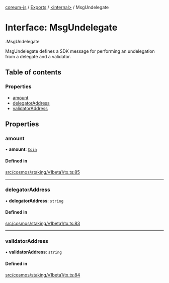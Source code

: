 [coreum-js](../README.md) / [Exports](../modules.md) / [<internal\>](../modules/internal_.md) / MsgUndelegate

# Interface: MsgUndelegate

[<internal>](../modules/internal_.md).MsgUndelegate

MsgUndelegate defines a SDK message for performing an undelegation from a
delegate and a validator.

## Table of contents

### Properties

- [amount](internal_.MsgUndelegate.md#amount)
- [delegatorAddress](internal_.MsgUndelegate.md#delegatoraddress)
- [validatorAddress](internal_.MsgUndelegate.md#validatoraddress)

## Properties

### amount

• **amount**: [`Coin`](../modules/internal_.md#coin)

#### Defined in

[src/cosmos/staking/v1beta1/tx.ts:85](https://github.com/CooperFoundation/coreum-js/blob/1aa4fb5/src/cosmos/staking/v1beta1/tx.ts#L85)

___

### delegatorAddress

• **delegatorAddress**: `string`

#### Defined in

[src/cosmos/staking/v1beta1/tx.ts:83](https://github.com/CooperFoundation/coreum-js/blob/1aa4fb5/src/cosmos/staking/v1beta1/tx.ts#L83)

___

### validatorAddress

• **validatorAddress**: `string`

#### Defined in

[src/cosmos/staking/v1beta1/tx.ts:84](https://github.com/CooperFoundation/coreum-js/blob/1aa4fb5/src/cosmos/staking/v1beta1/tx.ts#L84)

